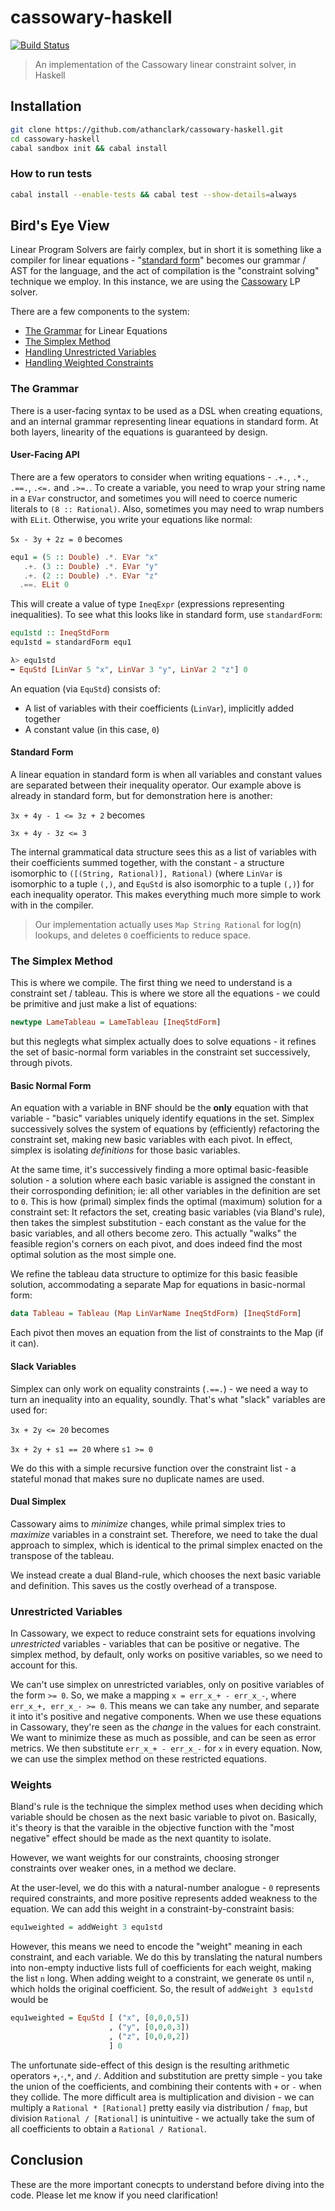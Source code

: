 cassowary-haskell
=================

[![Build Status](https://travis-ci.org/athanclark/cassowary-haskell.svg?branch=master)](https://travis-ci.org/athanclark/cassowary-haskell)

> An implementation of the Cassowary linear constraint solver, in Haskell

## Installation

```bash
git clone https://github.com/athanclark/cassowary-haskell.git
cd cassowary-haskell
cabal sandbox init && cabal install
```

### How to run tests

```bash
cabal install --enable-tests && cabal test --show-details=always
```

## Bird's Eye View

Linear Program Solvers are fairly complex, but in short it is something like a
compiler for linear equations - "[standard form](https://en.wikipedia.org/wiki/Linear_equation#General_.28or_standard.29_form)"
becomes our grammar / AST for the language, and the act of compilation is the
"constraint solving" technique we employ. In this instance, we are using the
[Cassowary](https://constraints.cs.washington.edu/solvers/cassowary-tochi.pdf)
LP solver.

There are a few components to the system:

- [The Grammar](#the-grammar) for Linear Equations
- [The Simplex Method](#the-simplex-method)
- [Handling Unrestricted Variables](#unrestricted-variables)
- [Handling Weighted Constraints](#weights)

### The Grammar

There is a user-facing syntax to be used as a DSL when creating equations, and
an internal grammar representing linear equations in standard form. At both
layers, linearity of the equations is guaranteed by design.

#### User-Facing API

There are a few operators to consider when writing equations - `.+.`, `.*.`,
`.==.`, `.<=.` and `.>=.`. To create a variable, you need to wrap your string name
in a `EVar` constructor, and sometimes you will need to coerce numeric literals
to `(8 :: Rational)`. Also, sometimes you may need to wrap numbers with `ELit`.
Otherwise, you write your equations like normal:

`5x - 3y + 2z = 0` becomes

```haskell
equ1 = (5 :: Double) .*. EVar "x"
   .+. (3 :: Double) .*. EVar "y"
   .+. (2 :: Double) .*. EVar "z"
  .==. ELit 0
```

This will create a value of type `IneqExpr` (expressions representing inequalities).
To see what this looks like in standard form, use `standardForm`:

```haskell
equ1std :: IneqStdForm
equ1std = standardForm equ1

λ> equ1std
➥ EquStd [LinVar 5 "x", LinVar 3 "y", LinVar 2 "z"] 0
```

An equation (via `EquStd`) consists of:

- A list of variables with their coefficients (`LinVar`), implicitly added together
- A constant value (in this case, `0`)

#### Standard Form

A linear equation in standard form is when all variables and constant values
are separated between their inequality operator. Our example above is already in standard
form, but for demonstration here is another:

`3x + 4y - 1 <= 3z + 2` becomes

`3x + 4y - 3z <= 3`

The internal grammatical data structure sees this as a list of variables with their
coefficients summed together, with the constant - a structure isomorphic to `([(String, Rational)], Rational)`
(where `LinVar` is isomorphic to a tuple `(,)`, and `EquStd` is also isomorphic to a
tuple `(,)`)
for each inequality operator. This makes everything much more simple to work with
in the compiler.

> Our implementation actually uses `Map String Rational` for log(n) lookups, and
> deletes `0` coefficients to reduce space.

### The Simplex Method

This is where we compile. The first thing we need to understand is a constraint set /
tableau. This is where we store all the equations - we could be primitive and just make
a list of equations:

```haskell
newtype LameTableau = LameTableau [IneqStdForm]
```

but this neglegts what simplex actually does to solve equations - it refines the set of basic-normal
form variables in the constraint set successively, through pivots.

#### Basic Normal Form

An equation with a variable in BNF should be the **only** equation
with that variable - "basic" variables uniquely identify equations in the set.
Simplex successively solves the system of equations by (efficiently) refactoring the constraint set,
making new basic variables with each pivot. In effect, simplex is isolating _definitions_ for those
basic variables.

At the same time, it's successively finding a more optimal basic-feasible solution - a solution where
each basic variable is assigned the constant in their corrosponding definition; ie: all other variables
in the definition are set to `0`. This is how (primal) simplex
finds the optimal (maximum) solution for a constraint set: It refactors the set, creating
basic variables (via Bland's rule), then takes the simplest substitution - each constant as the value for the
basic variables, and all others become zero. This actually "walks" the feasible region's corners
on each pivot, and does indeed find the most optimal solution as the most simple one.

We refine the tableau data structure to optimize for this basic feasible solution, accommodating
a separate Map for equations in basic-normal form:

```haskell
data Tableau = Tableau (Map LinVarName IneqStdForm) [IneqStdForm]
```

Each pivot then moves an equation from the list of constraints to the Map (if it can).

#### Slack Variables

Simplex can only work on equality constraints (`.==.`) - we need a way to turn an inequality into an
equality, soundly. That's what "slack" variables are used for:

`3x + 2y <= 20` becomes

`3x + 2y + s1 == 20` where `s1 >= 0`

We do this with a simple recursive function over the constraint list - a stateful
monad that makes sure no duplicate names are used.

#### Dual Simplex

Cassowary aims to _minimize_ changes, while primal simplex tries to _maximize_ variables
in a constraint set. Therefore, we need to take the dual approach to simplex, which
is identical to the primal simplex enacted on the transpose of the tableau.

We instead create a dual Bland-rule, which chooses the next basic variable and definition.
This saves us the costly overhead of a transpose.

### Unrestricted Variables

In Cassowary, we expect to reduce constraint sets for equations involving
_unrestricted_ variables - variables that can be positive or negative. The simplex
method, by default, only works on positive variables, so we need to account for this.

We can't use simplex on unrestricted variables, only on positive variables of the
form `>= 0`. So, we make a mapping `x = err_x_+ - err_x_-`, where `err_x_+, err_x_- >= 0`.
This means we can take any number, and separate it into it's positive and negative components.
When we use these equations in Cassowary, they're seen as the _change_ in the values
for each constraint. We want to minimize these as much as possible, and can be seen
as error metrics. We then substitute `err_x_+ - err_x_-` for `x` in every equation.
Now, we can use the simplex method on these restricted equations.

### Weights

Bland's rule is the technique the simplex method uses when deciding which variable should be chosen
as the next basic variable to pivot on. Basically, it's theory is that the varaible in the objective
function with the "most negative" effect should be made as the next quantity to isolate.

However, we want weights for our constraints, choosing stronger constraints over
weaker ones, in a method we declare.

At the user-level, we do this with a natural-number analogue - `0` represents required constraints,
and more positive represents added weakness to the equation. We can add this weight
in a constraint-by-constraint basis:

```haskell
equ1weighted = addWeight 3 equ1std
```

However, this means we need to encode the "weight" meaning in each constraint, and each variable.
We do this by translating the natural numbers into non-empty
inductive lists full of coefficients for each weight, making the list `n` long. When adding weight
to a constraint, we generate `0`s until `n`, which holds
the original coefficient. So, the result of `addWeight 3 equ1std` would be

```haskell
equ1weighted = EquStd [ ("x", [0,0,0,5])
                      , ("y", [0,0,0,3])
                      , ("z", [0,0,0,2])
                      ] 0
```

The unfortunate side-effect of this design is the resulting arithmetic operators `+`,`-`,`*`, and `/`.
Addition and substitution are pretty simple - you take the union of the coefficients, and combining their
contents with `+` or `-` when they collide. The more difficult area is multiplication and division -
we can multiply a `Rational * [Rational]` pretty easily via distribution / `fmap`, but division `Rational / [Rational]`
is unintuitive - we actually take the sum of all coefficients to obtain a `Rational / Rational`.

## Conclusion

These are the more important conecpts to understand before diving into the code. Please let me know if
you need clarification!
